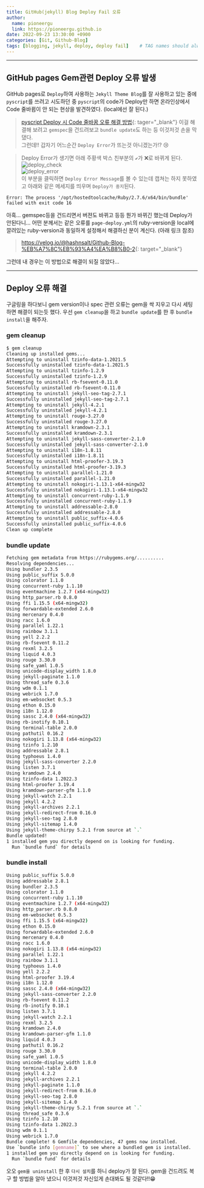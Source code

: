 ```yaml
---
title: GitHub(jekyll) Blog Deploy Fail 오류
author:
  name: pioneergu
  link: https://pioneergu.github.io
date: 2022-09-23 13:30:00 +0900
categories: [Git, Github-Blog]
tags: [blogging, jekyll, deploy, deploy fail]    # TAG names should always be lowercase
---
```


---
## **GitHub pages Gem관련 Deploy 오류 발생**

GitHub pages로 `Deploy`하여 사용하는 `Jekyll Theme Blog`를 잘 사용하고 있는 중에 `pyscript`를 쓰려고 시도하던 중 `pyscript`의 code가 Deploy만 하면 온라인상에서 Code 줄바뀜이 안 되는 현상을 발견하였다. (local에선 잘 된다.)  
> [pyscript Deploy 시 Code 줄바꿈 오류 해결 방법](https://pioneergu.github.io/posts/pyscript/){: tager="_blank"}
이걸 해결해 보려고 `gemspec`을 건드려보고 `bundle update`도 하는 등 이것저것 손을 막 댔다.  
그런데!! 갑자기 어느순간 `Deploy Error`가 뜨는것 아니겠는가!? 😢

> Deploy Error가 생기면 아래 주황색 박스 친부분의 `✔`가 ❌로 바뀌게 된다.
> ![deploy_check](https://dsm01pap007files.storage.live.com/y4mJTYJPpqVHYhF6g1fogEDls6JYv27AOl3hrY6Hcea6MnsveCNWOL-blrxRUF0wOnweZazIzLGvWaKNIh-YNAdCjLg6twgg7bWzj4C7GlIwy6L3whgWGzwdrSJmenCk1BuA0N7XPmEzDMnJGFvMevtUBN2djwO-KFB2aZvTfTWfKqKtGAiVjUjNCS0rXByQN1j?width=559&height=108&cropmode=none)  
> ![deploy_error](https://dsm01pap007files.storage.live.com/y4mlOFSI86bWnEaSamepUj2L0cEfbFz4cMBGYb_K2gHf254i3Zwzl68Fs41hcPdHl8edDb6xBSL0SOSIfOs0AiaGsokAspRyi__pfOVC7MG1ZxN8Qs593Jtk1XhzrvS4-0Ujppa1zVGQRl5HG_lmP0rcEGpQSAtvd3Qt184SEqDm4Vu4sHNs9LoZhdeyEG9dSPy?width=284&height=76&cropmode=none)  
> 이 부분을 클릭하면 `Deploy Error Message`를 볼 수 있는데 캡쳐는 하지 못하였고 아래와 같은 메세지를 띄우며 `Deploy가 중지`된다.

```text
Error: The process '/opt/hostedtoolcache/Ruby/2.7.6/x64/bin/bundle' failed with exit code 16
```

아흑... gemspec등을 건드리면서 버젼도 바뀌고 등등 뭔가 바뀌긴 했는데 Deploy가 안된다니...
어떤 분께서는 같은 오류를 `page-deploy.yml`의 ruby-version을 local에 깔려있는 ruby-version과 동일하게 설정해서 해결하신 분이 계신다. (아래 링크 참조)
> <https://velog.io/@hashnsalt/Github-Blog-%EB%A7%8C%EB%93%A4%EA%B8%B0-2>{: target="_blank"}

그런데 내 경우는 이 방법으로 해결이 되질 않았다...

---
## **Deploy 오류 해결**
구글링을 하다보니 gem version이나 spec 관련 오류는 gem을 싹 지우고 다시 세팅 하면 해결이 되는듯 했다.
우선 `gem cleanup`을 하고 `bundle update`를 한 후 `bundle install`을 해주자.  

### gem cleanup
```bash
$ gem cleanup
Cleaning up installed gems...
Attempting to uninstall tzinfo-data-1.2021.5
Successfully uninstalled tzinfo-data-1.2021.5
Attempting to uninstall tzinfo-1.2.9
Successfully uninstalled tzinfo-1.2.9
Attempting to uninstall rb-fsevent-0.11.0
Successfully uninstalled rb-fsevent-0.11.0
Attempting to uninstall jekyll-seo-tag-2.7.1
Successfully uninstalled jekyll-seo-tag-2.7.1
Attempting to uninstall jekyll-4.2.1
Successfully uninstalled jekyll-4.2.1
Attempting to uninstall rouge-3.27.0
Successfully uninstalled rouge-3.27.0
Attempting to uninstall kramdown-2.3.1
Successfully uninstalled kramdown-2.3.1
Attempting to uninstall jekyll-sass-converter-2.1.0
Successfully uninstalled jekyll-sass-converter-2.1.0
Attempting to uninstall i18n-1.8.11
Successfully uninstalled i18n-1.8.11
Attempting to uninstall html-proofer-3.19.3
Successfully uninstalled html-proofer-3.19.3
Attempting to uninstall parallel-1.21.0
Successfully uninstalled parallel-1.21.0
Attempting to uninstall nokogiri-1.13.1-x64-mingw32
Successfully uninstalled nokogiri-1.13.1-x64-mingw32
Attempting to uninstall concurrent-ruby-1.1.9
Successfully uninstalled concurrent-ruby-1.1.9
Attempting to uninstall addressable-2.8.0
Successfully uninstalled addressable-2.8.0
Attempting to uninstall public_suffix-4.0.6
Successfully uninstalled public_suffix-4.0.6
Clean up complete
```
### bundle update
```bash
Fetching gem metadata from https://rubygems.org/..........
Resolving dependencies...
Using bundler 2.3.5
Using public_suffix 5.0.0
Using colorator 1.1.0
Using concurrent-ruby 1.1.10
Using eventmachine 1.2.7 (x64-mingw32)
Using http_parser.rb 0.8.0
Using ffi 1.15.5 (x64-mingw32)
Using forwardable-extended 2.6.0
Using mercenary 0.4.0
Using racc 1.6.0
Using parallel 1.22.1
Using rainbow 3.1.1
Using yell 2.2.2
Using rb-fsevent 0.11.2
Using rexml 3.2.5
Using liquid 4.0.3
Using rouge 3.30.0
Using safe_yaml 1.0.5
Using unicode-display_width 1.8.0
Using jekyll-paginate 1.1.0
Using thread_safe 0.3.6
Using wdm 0.1.1
Using webrick 1.7.0
Using em-websocket 0.5.3
Using ethon 0.15.0
Using i18n 1.12.0
Using sassc 2.4.0 (x64-mingw32)
Using rb-inotify 0.10.1
Using terminal-table 2.0.0
Using pathutil 0.16.2
Using nokogiri 1.13.8 (x64-mingw32)
Using tzinfo 1.2.10
Using addressable 2.8.1
Using typhoeus 1.4.0
Using jekyll-sass-converter 2.2.0
Using listen 3.7.1
Using kramdown 2.4.0
Using tzinfo-data 1.2022.3
Using html-proofer 3.19.4
Using kramdown-parser-gfm 1.1.0
Using jekyll-watch 2.2.1
Using jekyll 4.2.2
Using jekyll-archives 2.2.1
Using jekyll-redirect-from 0.16.0
Using jekyll-seo-tag 2.8.0
Using jekyll-sitemap 1.4.0
Using jekyll-theme-chirpy 5.2.1 from source at `.`
Bundle updated!
1 installed gem you directly depend on is looking for funding.
  Run `bundle fund` for details
```
### bundle install
```bash
Using public_suffix 5.0.0
Using addressable 2.8.1
Using bundler 2.3.5
Using colorator 1.1.0
Using concurrent-ruby 1.1.10
Using eventmachine 1.2.7 (x64-mingw32)
Using http_parser.rb 0.8.0
Using em-websocket 0.5.3
Using ffi 1.15.5 (x64-mingw32)
Using ethon 0.15.0
Using forwardable-extended 2.6.0
Using mercenary 0.4.0
Using racc 1.6.0
Using nokogiri 1.13.8 (x64-mingw32)
Using parallel 1.22.1
Using rainbow 3.1.1
Using typhoeus 1.4.0
Using yell 2.2.2
Using html-proofer 3.19.4
Using i18n 1.12.0
Using sassc 2.4.0 (x64-mingw32)
Using jekyll-sass-converter 2.2.0
Using rb-fsevent 0.11.2
Using rb-inotify 0.10.1
Using listen 3.7.1
Using jekyll-watch 2.2.1
Using rexml 3.2.5
Using kramdown 2.4.0
Using kramdown-parser-gfm 1.1.0
Using liquid 4.0.3
Using pathutil 0.16.2
Using rouge 3.30.0
Using safe_yaml 1.0.5
Using unicode-display_width 1.8.0
Using terminal-table 2.0.0
Using jekyll 4.2.2
Using jekyll-archives 2.2.1
Using jekyll-paginate 1.1.0
Using jekyll-redirect-from 0.16.0
Using jekyll-seo-tag 2.8.0
Using jekyll-sitemap 1.4.0
Using jekyll-theme-chirpy 5.2.1 from source at `.`
Using thread_safe 0.3.6
Using tzinfo 1.2.10
Using tzinfo-data 1.2022.3
Using wdm 0.1.1
Using webrick 1.7.0
Bundle complete! 6 Gemfile dependencies, 47 gems now installed.
Use `bundle info [gemname]` to see where a bundled gem is installed.
1 installed gem you directly depend on is looking for funding.
  Run `bundle fund` for details

```

오오 `gem을 uninstall` 한 후 `다시 설치`를 하니 deploy가 잘 된다.
gem을 건드려도 복구 할 방법을 알아 냈으니 이것저것 자신있게 손대봐도 될 것같다!!😁